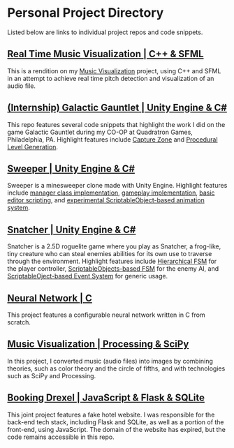 # Personal Project Directory
Listed below are links to individual project repos and code snippets.

## [Real Time Music Visualization | C++ & SFML](https://github.com/BenWeiTang/Real-Time-Music-Visualization)
This is a rendition on my [Music Visualization](https://github.com/BenWeiTang/Music-Visualization) project, using C++ and SFML in an attempt to achieve real time pitch detection and visualization of an audio file.

## [(Internship) Galactic Gauntlet | Unity Engine & C#](https://github.com/BenWeiTang/Galactic-Gauntlet-Code-Snippets)
This repo features several code snippets that highlight the work I did on the game Galactic Gauntlet during my CO-OP at Quadratron Games, Philadelphia, PA. Highlight features include [Capture Zone](https://github.com/BenWeiTang/Galactic-Gauntlet-Code-Snippets/tree/main/CaptureZone) and [Procedural Level Generation](https://github.com/BenWeiTang/Galactic-Gauntlet-Code-Snippets/tree/main/ProceduralLevel).

## [Sweeper | Unity Engine & C#](https://github.com/BenWeiTang/Sweeper)
Sweeper is a minesweeper clone made with Unity Engine. Highlight features include [manager class implementation](https://github.com/BenWeiTang/Sweeper/tree/Main/Assets/Scripts/Core/Manager), [gameplay implementation](https://github.com/BenWeiTang/Sweeper/tree/Main/Assets/Scripts/Core/Gameplay), [basic editor scripting](https://github.com/BenWeiTang/Sweeper/tree/Main/Assets/Scripts/Editor), and [experimental ScriptableObject-based animation system](https://github.com/BenWeiTang/Sweeper/tree/Main/Assets/Scripts/Animation).

## [Snatcher | Unity Engine & C#](https://github.com/BenWeiTang/Snatcher)
Snatcher is a 2.5D roguelite game where you play as Snatcher, a frog-like, tiny creature who can steal enemies abilities for its own use to traverse through the environment. Highlight features include [Hierarchical FSM](https://github.com/BenWeiTang/Snatcher/tree/main/Assets/_Snatcher/_Script/Player%20State%20Machine) for the player controller, [ScriptableObjects-based FSM](https://github.com/BenWeiTang/Snatcher/tree/main/Assets/_Snatcher/_Script/Enemy%20State%20Machine) for the enemy AI, and [ScriptableOject-based Event System](https://github.com/BenWeiTang/Snatcher/tree/main/Assets/_Snatcher/_Script/Event%20System) for generic usage.

## [Neural Network | C](https://github.com/BenWeiTang/Neural-Network)
This project features a configurable neural network written in C from scratch.

## [Music Visualization | Processing & SciPy](https://github.com/BenWeiTang/Music-Visualization)
In this project, I converted music (audio files) into images by combining theories, such as color theory and the circle of fifths, and with technologies such as SciPy and Processing.

## [Booking Drexel | JavaScript & Flask & SQLite](https://github.com/BenWeiTang/BookingDrexel)
This joint project features a fake hotel website. I was responsible for the back-end tech stack, including Flask and SQLite, as well as a portion of the front-end, using JavaScript. The domain of the website has expired, but the code remains accessible in this repo.
